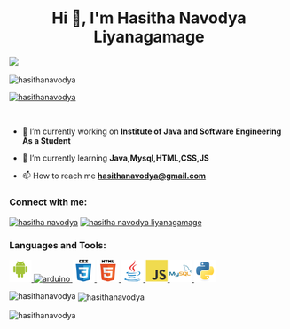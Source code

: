 <h1 align="center">Hi 👋, I'm Hasitha Navodya Liyanagamage</h1>
<p> 
  <a href="https://github.com/DenverCoder1/readme-typing-svg"><img src="https://readme-typing-svg.herokuapp.com?lines=A%20Passionate%20Frontend%20Developer%20From%20 Sri Lanka;Software%20Engineer;Always%20learning%20new%20things&width=500&height=50"></a>
</p>
<p align="left"> <img src="https://komarev.com/ghpvc/?username=hasithanavodya&label=Profile%20views&color=0e75b6&style=flat" alt="hasithanavodya" /> </p>

<p align="left"> <a href="https://github.com/ryo-ma/github-profile-trophy"><img src="https://github-profile-trophy.vercel.app/?username=hasithanavodya" alt="hasithanavodya" /></a> </p>

<p align="left"> <a href="https://twitter.com/" target="blank"><img src="https://img.shields.io/twitter/follow/?logo=twitter&style=for-the-badge" alt="" /></a> </p>

- 🔭 I’m currently working on **Institute of Java and Software Engineering As a Student**

- 🌱 I’m currently learning **Java,Mysql,HTML,CSS,JS**

- 📫 How to reach me **hasithanavodya@gmail.com**

<h3 align="left">Connect with me:</h3>
<p align="left">
<a href="https://linkedin.com/in/hasitha navodya" target="blank"><img align="center" src="https://raw.githubusercontent.com/rahuldkjain/github-profile-readme-generator/master/src/images/icons/Social/linked-in-alt.svg" alt="hasitha navodya" height="30" width="40" /></a>
<a href="https://fb.com/hasitha navodya liyanagamage" target="blank"><img align="center" src="https://raw.githubusercontent.com/rahuldkjain/github-profile-readme-generator/master/src/images/icons/Social/facebook.svg" alt="hasitha navodya liyanagamage" height="30" width="40" /></a>
</p>

<h3 align="left">Languages and Tools:</h3>
<p align="left"> <a href="https://developer.android.com" target="_blank" rel="noreferrer"> <img src="https://raw.githubusercontent.com/devicons/devicon/master/icons/android/android-original-wordmark.svg" alt="android" width="40" height="40"/> </a> <a href="https://www.arduino.cc/" target="_blank" rel="noreferrer"> <img src="https://cdn.worldvectorlogo.com/logos/arduino-1.svg" alt="arduino" width="40" height="40"/> </a> <a href="https://www.w3schools.com/css/" target="_blank" rel="noreferrer"> <img src="https://raw.githubusercontent.com/devicons/devicon/master/icons/css3/css3-original-wordmark.svg" alt="css3" width="40" height="40"/> </a> <a href="https://www.w3.org/html/" target="_blank" rel="noreferrer"> <img src="https://raw.githubusercontent.com/devicons/devicon/master/icons/html5/html5-original-wordmark.svg" alt="html5" width="40" height="40"/> </a> <a href="https://www.java.com" target="_blank" rel="noreferrer"> <img src="https://raw.githubusercontent.com/devicons/devicon/master/icons/java/java-original.svg" alt="java" width="40" height="40"/> </a> <a href="https://developer.mozilla.org/en-US/docs/Web/JavaScript" target="_blank" rel="noreferrer"> <img src="https://raw.githubusercontent.com/devicons/devicon/master/icons/javascript/javascript-original.svg" alt="javascript" width="40" height="40"/> </a> <a href="https://www.mysql.com/" target="_blank" rel="noreferrer"> <img src="https://raw.githubusercontent.com/devicons/devicon/master/icons/mysql/mysql-original-wordmark.svg" alt="mysql" width="40" height="40"/> </a> <a href="https://www.python.org" target="_blank" rel="noreferrer"> <img src="https://raw.githubusercontent.com/devicons/devicon/master/icons/python/python-original.svg" alt="python" width="40" height="40"/> </a> </p>

<p><img align="left" src="https://github-readme-stats.vercel.app/api/top-langs?username=hasithanavodya&show_icons=true&locale=en&layout=compact" alt="hasithanavodya" /></p>

<p>&nbsp;<img align="center" src="https://github-readme-stats.vercel.app/api?username=hasithanavodya&show_icons=true&locale=en" alt="hasithanavodya" /></p>

<p><img align="center" src="https://github-readme-streak-stats.herokuapp.com/?user=hasithanavodya&" alt="hasithanavodya" /></p>
